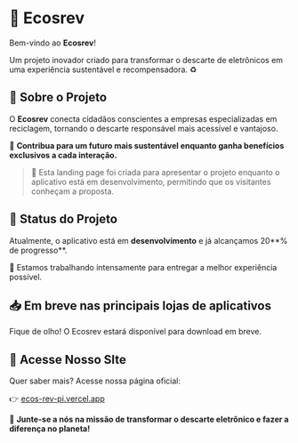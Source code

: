 # 🌱 Ecosrev

Bem-vindo ao **Ecosrev**!

Um projeto inovador criado para transformar o descarte de eletrônicos em uma experiência sustentável e recompensadora. ♻️

## 📱 Sobre o Projeto

O **Ecosrev** conecta cidadãos conscientes a empresas especializadas em reciclagem, tornando o descarte responsável mais acessível e vantajoso.

💚 **Contribua para um futuro mais sustentável enquanto ganha benefícios exclusivos a cada interação.**

> 🌟 Esta landing page foi criada para apresentar o projeto enquanto o aplicativo está em desenvolvimento, permitindo que os visitantes conheçam a proposta.

## 🚀 Status do Projeto

Atualmente, o aplicativo está em **desenvolvimento** e já alcançamos 20**% de progresso**.

🔨 Estamos trabalhando intensamente para entregar a melhor experiência possível.

## 📥 Em breve nas principais lojas de aplicativos

Fique de olho! O Ecosrev estará disponível para download em breve.

## 🔗 Acesse Nosso SIte

Quer saber mais? Acesse nossa página oficial:

👉 [ecos-rev-pi.vercel.app](https://ecos-rev-pi.vercel.app/)


🌟 **Junte-se a nós na missão de transformar o descarte eletrônico e fazer a diferença no planeta!**
